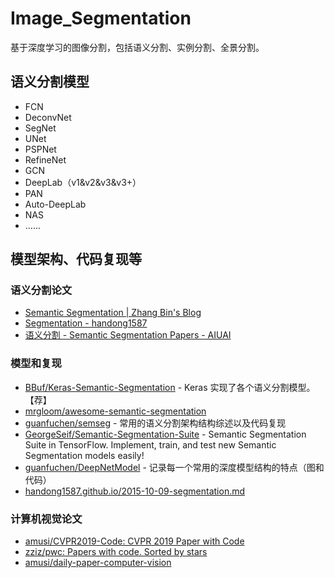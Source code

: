 # Image_Segmentation

基于深度学习的图像分割，包括语义分割、实例分割、全景分割。



## 语义分割模型

- FCN
- DeconvNet
- SegNet
- UNet
- PSPNet
- RefineNet
- GCN
- DeepLab（v1&v2&v3&v3+）
- PAN
- Auto-DeepLab
- NAS
- …...

## 模型架构、代码复现等

### 语义分割论文

- [Semantic Segmentation | Zhang Bin's Blog](<https://zhangbin0917.github.io/2018/09/18/Semantic-Segmentation/>)
- [Segmentation - handong1587](<https://handong1587.github.io/deep_learning/2015/10/09/segmentation.html>)
- [语义分割 - Semantic Segmentation Papers - AIUAI](<https://www.aiuai.cn/aifarm62.html>)

### 模型和复现

- [BBuf/Keras-Semantic-Segmentation](https://github.com/BBuf/Keras-Semantic-Segmentation) - Keras 实现了各个语义分割模型。【荐】
- [mrgloom/awesome-semantic-segmentation](<https://github.com/mrgloom/awesome-semantic-segmentation>)
- [guanfuchen/semseg](<https://github.com/guanfuchen/semseg>) - 常用的语义分割架构结构综述以及代码复现
- [GeorgeSeif/Semantic-Segmentation-Suite](<https://github.com/GeorgeSeif/Semantic-Segmentation-Suite>) - Semantic Segmentation Suite in TensorFlow. Implement, train, and test new Semantic Segmentation models easily!
- [guanfuchen/DeepNetModel](<https://github.com/guanfuchen/DeepNetModel>) - 记录每一个常用的深度模型结构的特点（图和代码）
- [handong1587.github.io/2015-10-09-segmentation.md](<https://github.com/handong1587/handong1587.github.io/blob/master/_posts/deep_learning/2015-10-09-segmentation.md>)

### 计算机视觉论文

- [amusi/CVPR2019-Code: CVPR 2019 Paper with Code](<https://github.com/amusi/CVPR2019-Code>)
- [zziz/pwc: Papers with code. Sorted by stars](<https://github.com/zziz/pwc#2017>)
- [amusi/daily-paper-computer-vision](<https://github.com/amusi/daily-paper-computer-vision>)



